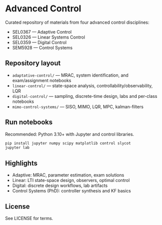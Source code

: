 # Advanced Control

Curated repository of materials from four advanced control disciplines:

- SEL0367 — Adaptive Control
- SEL0326 — Linear Systems Control
- SEL0359 — Digital Control
- SEM5928 — Control Systems


## Repository layout

- `adaptative-control/` — MRAC, system identification, and exam/assignment notebooks
- `linear-control/` — state-space analysis, controllability/observability, LQR
- `digital-control/` — sampling, discrete-time design, labs and per-class notebooks
- `mimo-control-systems/` — SISO, MIMO, LQR, MPC, kalman-filters

## Run notebooks

Recommended: Python 3.10+ with Jupyter and control libraries.

```bash
pip install jupyter numpy scipy matplotlib control slycot
jupyter lab
```

## Highlights

- Adaptive: MRAC, parameter estimation, exam solutions
- Linear: LTI state-space design, observers, optimal control
- Digital: discrete design workflows, lab artifacts
- Control Systems (PhD): controller synthesis and KF basics

## License

See LICENSE for terms.
